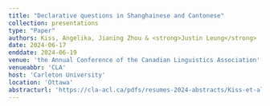 ```yaml
---
title: "Declarative questions in Shanghainese and Cantonese"
collection: presentations
type: "Paper"
authors: Kiss, Angelika, Jianing Zhou & <strong>Justin Leung</strong>
date: 2024-06-17
enddate: 2024-06-19
venue: 'the Annual Conference of the Canadian Linguistics Association'
venueabbr: 'CLA'
host: 'Carleton University'
location: 'Ottawa'
abstracturl: 'https://cla-acl.ca/pdfs/resumes-2024-abstracts/Kiss-et-al.pdf'
---
```


